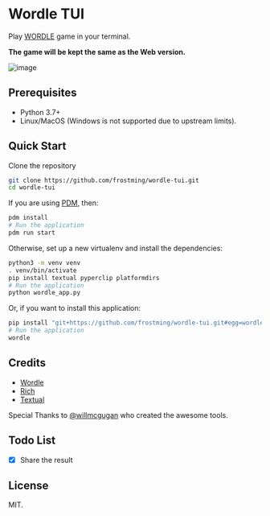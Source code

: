 # Wordle TUI

Play [WORDLE] game in your terminal.

**The game will be kept the same as the Web version.**

![image](https://user-images.githubusercontent.com/16336606/149886222-6434ef31-584f-43b2-917c-a76ecf5b6fc8.png)

## Prerequisites

- Python 3.7+
- Linux/MacOS (Windows is not supported due to upstream limits).

## Quick Start

Clone the repository

```bash
git clone https://github.com/frostming/wordle-tui.git
cd wordle-tui
```

If you are using [PDM](https://pdm.fming.dev), then:

```bash
pdm install
# Run the application
pdm run start
```

Otherwise, set up a new virtualenv and install the dependencies:

```bash
python3 -m venv venv
. venv/bin/activate
pip install textual pyperclip platformdirs
# Run the application
python wordle_app.py
```

Or, if you want to install this application:

```bash
pip install "git+https://github.com/frostming/wordle-tui.git#egg=wordle-tui"
# Run the application
wordle
```

## Credits

- [Wordle]
- [Rich]
- [Textual]

[wordle]: https://www.powerlanguage.co.uk/wordle/
[rich]: https://github.com/Textualize/rich
[textual]: https://github.com/Textualize/textual

Special Thanks to [@willmcgugan](https://github.com/willmcgugan) who created the awesome tools.

## Todo List

- [x] Share the result

## License

MIT.
